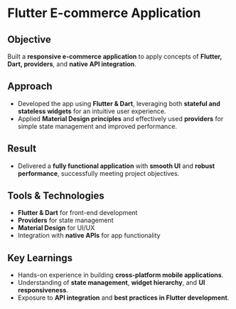 # Flutter E-commerce Application

## Objective
Built a **responsive e-commerce application** to apply concepts of **Flutter, Dart, providers**, and **native API integration**.

## Approach
- Developed the app using **Flutter & Dart**, leveraging both **stateful and stateless widgets** for an intuitive user experience.  
- Applied **Material Design principles** and effectively used **providers** for simple state management and improved performance.  

## Result
- Delivered a **fully functional application** with **smooth UI** and **robust performance**, successfully meeting project objectives.  

## Tools & Technologies
- **Flutter & Dart** for front-end development  
- **Providers** for state management  
- **Material Design** for UI/UX  
- Integration with **native APIs** for app functionality  

## Key Learnings
- Hands-on experience in building **cross-platform mobile applications**.  
- Understanding of **state management**, **widget hierarchy**, and **UI responsiveness**.  
- Exposure to **API integration** and **best practices in Flutter development**.
